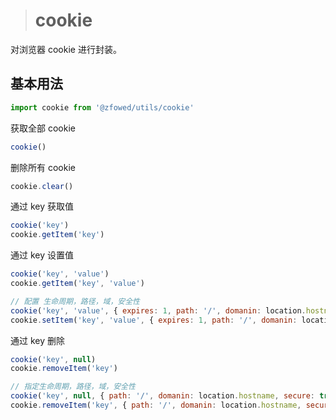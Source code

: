 > # cookie

对浏览器 cookie 进行封装。

## 基本用法

```javascript
import cookie from '@zfowed/utils/cookie'
```

获取全部 cookie

```javascript
cookie()
```

删除所有 cookie

```javascript
cookie.clear()
```

通过 key 获取值

```javascript
cookie('key')
cookie.getItem('key')
```

通过 key 设置值

```javascript
cookie('key', 'value')
cookie.getItem('key', 'value')

// 配置 生命周期，路径，域，安全性
cookie('key', 'value', { expires: 1, path: '/', domanin: location.hostname, secure: true })
cookie.setItem('key', 'value', { expires: 1, path: '/', domanin: location.hostname, secure: true })
```

通过 key 删除

```javascript
cookie('key', null)
cookie.removeItem('key')

// 指定生命周期，路径，域，安全性
cookie('key', null, { path: '/', domanin: location.hostname, secure: true })
cookie.removeItem('key', { path: '/', domanin: location.hostname, secure: true })
```
